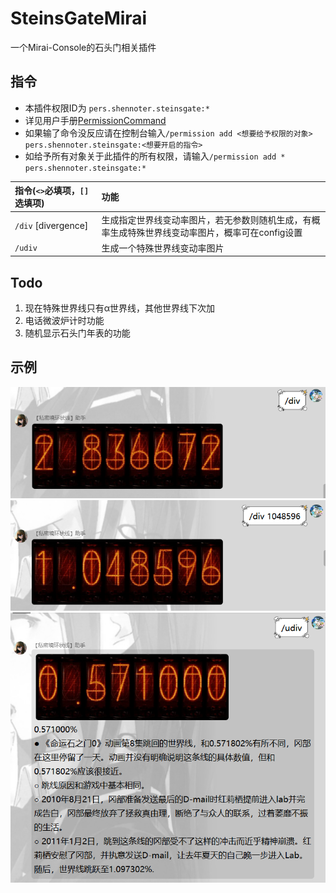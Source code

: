# SteinsGateMirai
一个Mirai-Console的石头门相关插件

## 指令
- 本插件权限ID为 `pers.shennoter.steinsgate:*`  
- 详见用户手册[PermissionCommand](https://github.com/mamoe/mirai/blob/dev/mirai-console/docs/BuiltInCommands.md#permissioncommand)  
- 如果输了命令没反应请在控制台输入`/permission add <想要给予权限的对象> pers.shennoter.steinsgate:<想要开启的指令>`  
- 如给予所有对象关于此插件的所有权限，请输入`/permission add * pers.shennoter.steinsgate:*`  

|指令(`<>`必填项，`[]`选填项)|功能|  
|:---|:---|  
|`/div` [divergence]| 生成指定世界线变动率图片，若无参数则随机生成，有概率生成特殊世界线变动率图片，概率可在config设置|  
|`/udiv`|生成一个特殊世界线变动率图片|  

## Todo
1. 现在特殊世界线只有α世界线，其他世界线下次加
2. 电话微波炉计时功能
3. 随机显示石头门年表的功能

## 示例
![1](https://github.com/Shennoter/SteinsGateMirai/blob/master/pics/1.png)
![2](https://github.com/Shennoter/SteinsGateMirai/blob/master/pics/2.png)
![3](https://github.com/Shennoter/SteinsGateMirai/blob/master/pics/3.png)
